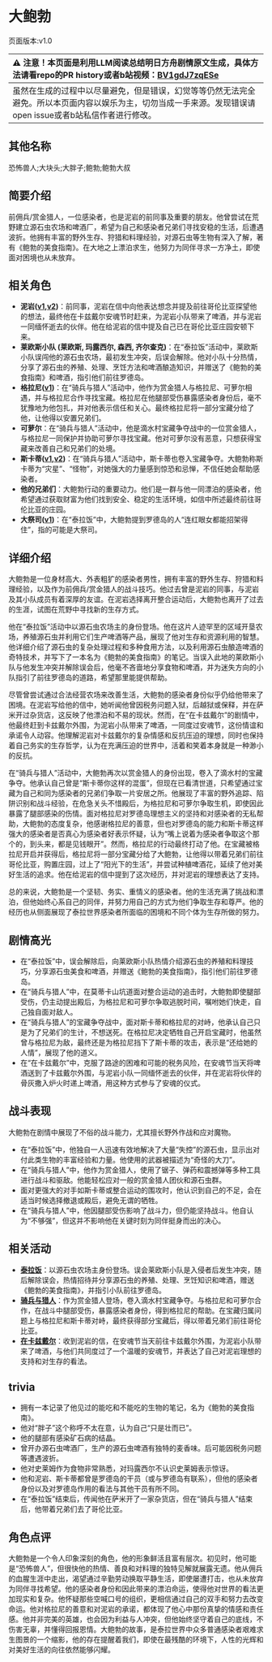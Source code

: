 # 大鲍勃
页面版本:v1.0
 

| :warning: 注意！本页面是利用LLM阅读总结明日方舟剧情原文生成，具体方法请看repo的PR history或者b站视频：[BV1gdJ7zqESe](https://www.bilibili.com/video/BV1gdJ7zqESe/)         |
|:----------------------------|
| 虽然在生成的过程中以尽量避免，但是错误，幻觉等等仍然无法完全避免。所以本页面内容以娱乐为主，切勿当成一手来源。发现错误请open issue或者b站私信作者进行修改。|



## 其他名称
恐怖兽人;大块头;大胖子;鲍勃;鲍勃大叔
## 简要介绍
前佣兵/赏金猎人，一位感染者，也是泥岩的前同事及重要的朋友。他曾尝试在荒野建立源石虫农场和啤酒厂，希望为自己和感染者兄弟们寻找安稳的生活，后遭遇波折。他拥有丰富的野外生存、狩猎和料理经验，对源石虫等生物有深入了解，著有《鲍勃的美食指南》。在大地之上漂泊求生，他努力为同伴寻求一方净土，即使面对困境也从未放弃。
## 相关角色
-   **泥岩([v1](char_311_mudrok.md),[v2](../char_v3/char_311_mudrok.md))**：前同事，泥岩在信中向他表达想念并提及前往哥伦比亚探望他的想法，最终他在卡兹戴尔安魂节时赶来，为泥岩小队带来了啤酒，并与泥岩一同缅怀逝去的伙伴。他在给泥岩的信中提及自己已在哥伦比亚庄园安顿下来。
-   **莱欧斯小队 (莱欧斯, 玛露西尔, 森西, 齐尔查克)**：在“泰拉饭”活动中，莱欧斯小队误闯他的源石虫农场，最初发生冲突，后误会解除。他对小队十分热情，分享了源石虫的养殖、处理、烹饪方法和啤酒酿造知识，并赠送了《鲍勃的美食指南》和啤酒，指引他们前往罗德岛。
-   **格拉尼([v1](char_220_grani.md))**：在“骑兵与猎人”活动中，他作为赏金猎人与格拉尼、可萝尔相遇，并与格拉尼合作寻找宝藏。格拉尼在他腿部受伤暴露感染者身份后，毫不犹豫地为他包扎，并对他表示信任和关心。最终格拉尼将一部分宝藏分给了他，让他得以安置兄弟们。
-   **可萝尔**：在“骑兵与猎人”活动中，他是滴水村宝藏争夺战中的一位赏金猎人，与格拉尼一同保护并协助可萝尔寻找宝藏。他对可萝尔没有恶意，只想获得宝藏来改善自己和兄弟们的处境。
-   **斯卡蒂([v1](char_263_skadi.md),[v2](../char_v3/char_263_skadi.md))**：在“骑兵与猎人”活动中，斯卡蒂也卷入宝藏争夺。大鲍勃称斯卡蒂为“灾星”、“怪物”，对她强大的力量感到惊恐和忌惮，不信任她会帮助感染者。
-   **他的兄弟们**：大鲍勃行动的重要动力。他们是一群与他一同漂泊的感染者，他希望通过获取财富为他们找到安全、稳定的生活环境，如信中所述最终前往哥伦比亚的庄园。
-   **大祭司([v1](extended_char_da_ji_si.md))**：在“泰拉饭”中，大鲍勃提到罗德岛的人“连红眼女都能招架得住”，指的可能是大祭司。
## 详细介绍
大鲍勃是一位身材高大、外表粗犷的感染者男性，拥有丰富的野外生存、狩猎和料理经验，以及作为前佣兵/赏金猎人的战斗技巧。他过去曾是泥岩的同事，与泥岩及其小队成员有着深厚的友谊。在泥岩选择离开整合运动后，大鲍勃也离开了过去的生涯，试图在荒野中寻找新的生存方式。

他在“泰拉饭”活动中以源石虫农场主的身份登场。他在这片人迹罕至的区域开垦农场，养殖源石虫并利用它们生产啤酒等产品，展现了他对生存和资源利用的智慧。他详细介绍了源石虫的复杂处理过程和多种食用方法，以及利用源石虫酿造啤酒的奇特技术，并写下了一本名为《鲍勃的美食指南》的笔记。当误入此地的莱欧斯小队与他发生冲突并解除误会后，他毫不吝啬地分享食物和啤酒，并为迷失方向的小队指引了前往罗德岛的道路，希望那里能提供帮助。

尽管曾尝试通过合法经营农场来改善生活，大鲍勃的感染者身份似乎仍给他带来了困境。在泥岩写给他的信中，她听闻他曾因税务问题入狱，后越狱或保释，并在萨米开过杂货店，这反映了他漂泊和不易的现状。然而，在“在卡兹戴尔”的剧情中，他最终赶到卡兹戴尔外围，为泥岩小队带来了啤酒，一同度过安魂节，这份情谊和承诺令人动容。他理解泥岩对卡兹戴尔的复杂情感和反抗压迫的理想，同时也保持着自己务实的生存哲学，认为在充满压迫的世界中，活着和笑着本身就是一种渺小的反抗。

在“骑兵与猎人”活动中，大鲍勃再次以赏金猎人的身份出现，卷入了滴水村的宝藏争夺。他承认自己曾是“斯卡蒂你这样的混蛋”，但现在已看清世道，只希望通过宝藏为自己和同为感染者的兄弟们争取一片安居之所。他展现了丰富的野外追踪、陷阱识别和战斗经验，在危急关头不惜殿后，为格拉尼和可萝尔争取生机，即使因此暴露了腿部感染的伤情。面对格拉尼对罗德岛理想主义的坚持和对感染者的无私帮助，大鲍勃的态度复杂，他感谢格拉尼的善意，但也对罗德岛的能力和斯卡蒂这样强大的感染者是否真心为感染者好表示怀疑，认为“嘴上说着为感染者争取这个那个的，到头来，都是见钱眼开”。然而，格拉尼的行动最终打动了他。在宝藏被格拉尼开启并获得后，格拉尼将一部分宝藏分给了大鲍勃，让他得以带着兄弟们前往哥伦比亚，购置庄园，过上了“阳光下的生活”，并尝试种植啤酒花，延续了他对美好生活的追求。他在给泥岩的信中提到了这次经历，并对泥岩的理想表达了支持。

总的来说，大鲍勃是一个坚韧、务实、重情义的感染者。他的生活充满了挑战和漂泊，但他始终心系自己的同伴，并努力用自己的方式为他们争取生存和尊严。他的经历也从侧面展现了泰拉世界感染者所面临的困境和不同个体为生存所做的努力。
## 剧情高光
- 在“泰拉饭”中，误会解除后，向莱欧斯小队热情介绍源石虫的养殖和料理技巧，分享源石虫美食和啤酒，并赠送《鲍勃的美食指南》，指引他们前往罗德岛。
- 在“骑兵与猎人”中，在莫蒂卡山坑道面对整合运动的追击时，大鲍勃即使腿部受伤，仍主动提出殿后，为格拉尼和可萝尔争取逃脱时间，嘱咐她们快走，自己独自面对敌人。
- 在“骑兵与猎人”的宝藏争夺战中，面对斯卡蒂和格拉尼的对峙，他承认自己只是为了兄弟们的生计，不想送死。在格拉尼决定牺牲自己开启宝藏时，他虽然曾与格拉尼为敌，最终还是为格拉尼挡下了斯卡蒂的攻击，表示是“还给她的人情”，展现了他的道义。
- 在“在卡兹戴尔”中，克服了路途的困难和可能的税务风险，在安魂节当天将啤酒送到了卡兹戴尔外围，与泥岩小队一同缅怀逝去的伙伴，并在泥岩将伙伴的骨灰撒入炉火时递上啤酒，用这种方式参与了安魂的仪式。
## 战斗表现
大鲍勃在剧情中展现了不俗的战斗能力，尤其擅长野外作战和应对魔物。
- 在“泰拉饭”中，他独自一人迅速有效地解决了大量“失控”的源石虫，显示出对付此类生物的丰富经验和力量。他使用的武器被描述为“奇怪的大刀”。
- 在“骑兵与猎人”中，他作为赏金猎人，使用了锯子、弹药和震撼弹等多种工具进行战斗和驱敌。他能轻松应对一般的赏金猎人团伙和源石虫群。
- 面对更强大的对手如斯卡蒂或整合运动的围攻时，他认识到自己的不足，会在适当时候选择撤退或殿后，避免无谓的牺牲。
- 在“骑兵与猎人”中，他因腿部受伤影响了战斗力，但仍能坚持战斗。他自认为“不够强”，但这并不影响他在关键时刻为同伴挺身而出的决心。
## 相关活动
-   **[泰拉饭](../stories/act36side.md)**：以源石虫农场主身份登场。误会莱欧斯小队是入侵者后发生冲突，随后解除误会，热情招待并分享源石虫的养殖、处理、烹饪知识和啤酒，赠送《鲍勃的美食指南》，并指引小队前往罗德岛。
-   **[骑兵与猎人](../stories/1stact.md)**：作为赏金猎人登场，卷入滴水村宝藏争夺。与格拉尼和可萝尔合作，在战斗中腿部受伤，暴露感染者身份，得到格拉尼的帮助。在宝藏归属问题上与格拉尼和斯卡蒂对峙，最终获得部分宝藏后，得以带着兄弟们前往哥伦比亚。
-   **[在卡兹戴尔](../stories/story_mudrok_set_1.md)**：收到泥岩的信，在安魂节当天前往卡兹戴尔外围，为泥岩小队带来了啤酒，与他们共同度过了一个温暖的安魂节，并表达了自己对泥岩理想的支持和对生存的看法。
## trivia
- 拥有一本记录了他见过的能吃和不能吃的生物的笔记，名为《鲍勃的美食指南》。
- 他对“胖子”这个称呼不太在意，认为自己“只是壮而已”。
- 他的腿部有感染矿石病的结晶。
- 曾开办源石虫啤酒厂，生产的源石虫啤酒有独特的麦香味。后可能因税务问题等遭遇波折。
- 他对史莱姆作为食物非常熟悉，对玛露西尔不认识史莱姆表示惊讶。
- 他和泥岩、斯卡蒂都曾是罗德岛的干员（或与罗德岛有联系），但他的感染者身份以及对罗德岛作用的看法与其他干员有所不同。
- 在“泰拉饭”结束后，传闻他在萨米开了一家杂货店，但在“骑兵与猎人”结束后，他带着兄弟们去了哥伦比亚。
## 角色点评
大鲍勃是一个令人印象深刻的角色，他的形象鲜活且富有层次。初见时，他可能是“恐怖兽人”，但很快他的热情、善良和对料理的独特见解就展露无遗。他从佣兵的血腥生涯中走出，渴望通过辛勤劳动换取平静生活，即使屡遭打击，也从未放弃为同伴寻找希望。他的感染者身份和因此带来的漂泊命运，使得他对世界的看法更加现实和复杂。他怀疑那些空喊口号的组织，更相信通过自己的双手和努力去改变命运。他对格拉尼的善意和对泥岩的承诺，都体现了他心中那份真挚的情感和责任感。他并非完美的英雄，也会因为利益与人冲突，但他始终坚守着自己的底线，不伤害无辜，并懂得回报恩情。大鲍勃的故事，是泰拉世界中众多普通感染者艰难求生图景的一个缩影，他的存在提醒着我们，即使在最残酷的环境下，人性的光辉和对美好生活的向往依然能够闪耀。